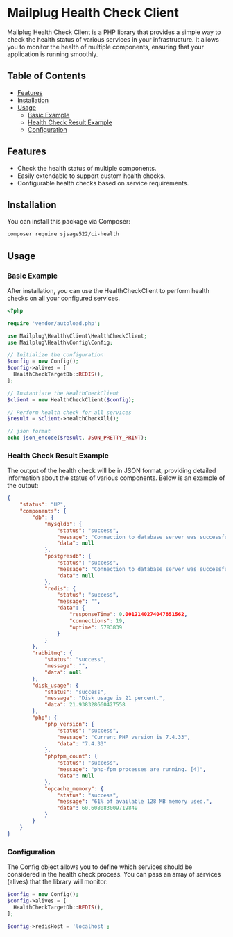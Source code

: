 # Mailplug Health Check Client

Mailplug Health Check Client is a PHP library that provides a simple way to check the health status of various services in your infrastructure. It allows you to monitor the health of multiple components, ensuring that your application is running smoothly.

## Table of Contents
- [Features](#features)
- [Installation](#installation)
- [Usage](#usage)
  - [Basic Example](#basic-example)
  - [Health Check Result Example](#health-check-result-example)
  - [Configuration](#configuration)

## Features
- Check the health status of multiple components.
- Easily extendable to support custom health checks.
- Configurable health checks based on service requirements.

## Installation

You can install this package via Composer:

```bash
composer require sjsage522/ci-health
```

## Usage
### Basic Example
After installation, you can use the HealthCheckClient to perform health checks on all your configured services.
```php
<?php

require 'vendor/autoload.php';

use Mailplug\Health\Client\HealthCheckClient;
use Mailplug\Health\Config\Config;

// Initialize the configuration
$config = new Config();
$config->alives = [
  HealthCheckTargetDb::REDIS(),
];

// Instantiate the HealthCheckClient
$client = new HealthCheckClient($config);

// Perform health check for all services
$result = $client->healthCheckAll();

// json format
echo json_encode($result, JSON_PRETTY_PRINT);
```
### Health Check Result Example
The output of the health check will be in JSON format, providing detailed information about the status of various components. Below is an example of the output:
```json
{
    "status": "UP",
    "components": {
        "db": {
            "mysqldb": {
                "status": "success",
                "message": "Connection to database server was successful.",
                "data": null
            },
            "postgresdb": {
                "status": "success",
                "message": "Connection to database server was successful.",
                "data": null
            },
            "redis": {
                "status": "success",
                "message": "",
                "data": {
                    "responseTime": 0.0012140274047851562,
                    "connections": 19,
                    "uptime": 5783839
                }
            }
        },
        "rabbitmq": {
            "status": "success",
            "message": "",
            "data": null
        },
        "disk_usage": {
            "status": "success",
            "message": "Disk usage is 21 percent.",
            "data": 21.938328660427558
        },
        "php": {
            "php_version": {
                "status": "success",
                "message": "Current PHP version is 7.4.33",
                "data": "7.4.33"
            },
            "phpfpm_count": {
                "status": "success",
                "message": "php-fpm processes are running. [4]",
                "data": null
            },
            "opcache_memory": {
                "status": "success",
                "message": "61% of available 128 MB memory used.",
                "data": 60.608083009719849
            }
        }
    }
}
```
### Configuration
The Config object allows you to define which services should be considered in the health check process. You can pass an array of services (alives) that the library will monitor:
```php
$config = new Config();
$config->alives = [
  HealthCheckTargetDb::REDIS(),
];

$config->redisHost = 'localhost';
```
